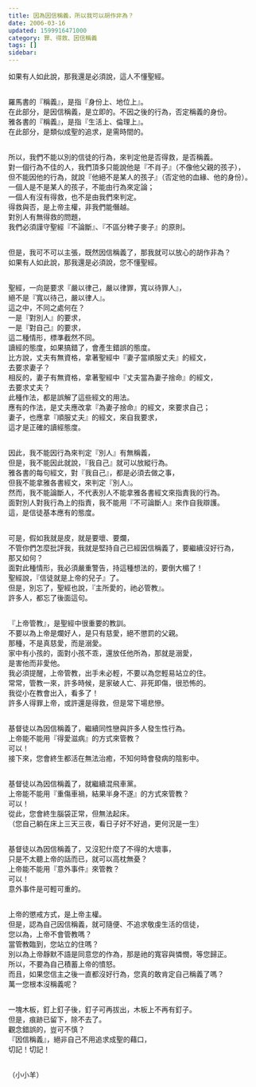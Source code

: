 ```yaml
---
title: 因為因信稱義，所以我可以胡作非為？
date: 2006-03-16
updated: 1599916471000
category: 罪、得救、因信稱義
tags: []
sidebar: 
---
```


<p>如果有人如此說，那我還是必須說，這人不懂聖經。</p>
<p><br/>
羅馬書的『稱義』，是指『身份上、地位上』。<br/>
在此部分，是因信稱義，是立即的。不因之後的行為，否定稱義的身份。<br/>
雅各書的『稱義』，是指『生活上、倫理上』。<br/>
在此部分，是類似成聖的追求，是需時間的。</p>
<p><br/>
所以，我們不能以別的信徒的行為，來判定他是否得救，是否稱義。<br/>
對一個行為不佳的人，我們頂多只能說他是『不肖子』（不像他父親的孩子），<br/>
但不能因他的行為，就說『他絕不是某人的孩子』（否定他的血緣、他的身份）。<br/>
一個人是不是某人的孩子，不能由行為來定論；<br/>
一個人有沒有得救，也不是由我們來判定。<br/>
得救與否，是上帝主權，非我們能僭越。<br/>
對別人有無得救的問題，<br/>
我們必須謹守聖經『不論斷』、『不區分稗子麥子』的原則。</p>
<p><br/>
但是，我可不可以主張，既然因信稱義了，那我就可以放心的胡作非為？<br/>
如果有人如此說，那我還是必須說，您不懂聖經。</p>
<p><br/>
聖經，一向是要求『嚴以律己，嚴以律罪，寬以待罪人』，<br/>
絕不是『寬以待己，嚴以律人』。<br/>
這之中，不同之處何在？<br/>
一是『對別人』的要求，<br/>
一是『對自己』的要求，<br/>
這二種情形，標準截然不同。<br/>
讀經的態度，如果搞錯了，會產生錯誤的態度。<br/>
比方說，丈夫有無資格，拿著聖經中『妻子當順服丈夫』的經文，<br/>
去要求妻子？<br/>
相反的，妻子有無資格，拿著聖經中『丈夫當為妻子捨命』的經文，<br/>
去要求丈夫？<br/>
此種作法，都是誤解了這些經文的用法。<br/>
應有的作法，是丈夫應改拿『為妻子捨命』的經文，來要求自己；<br/>
妻子，也應拿『順服丈夫』的經文，來自我要求，<br/>
這才是正確的讀經態度。</p>
<p><br/>
因此，我不能因行為來判定『別人』有無稱義，<br/>
但是，我不能因此就說，『我自己』就可以放縱行為。<br/>
雅各書的每句經文，對『我自己』，都是必須去做之事，<br/>
但我不能拿雅各書經文，來判定『別人』。<br/>
然而，我不能論斷人，不代表別人不能拿雅各書經文來指責我的行為。<br/>
面對別人對我行為上的指責，我不能用『不可論斷人』來作自我辯護。<br/>
這，是信徒基本應有的態度。</p>
<p><br/>
可是，假如我就是皮，就是要壞、要爛，<br/>
不管你們怎麼批評我，我就是堅持自己已經因信稱義了，要繼續沒好行為，<br/>
那又如何？<br/>
面對此種情形，我必須嚴重警告，持這種想法的，要倒大楣了！<br/>
聖經說，『信徒就是上帝的兒子』了。<br/>
但是，別忘了，聖經也說，『主所愛的，祂必管教』。<br/>
許多人，都忘了後面這句。</p>
<p><br/>
『上帝管教』，是聖經中很重要的教訓。<br/>
不要以為上帝是爛好人，是只有慈愛，絕不懲罰的父親。<br/>
那種，不是真慈愛，而是溺愛。<br/>
家中有小孩的，面對小孩不乖，還放任他所為，那就是溺愛，<br/>
是害他而非愛他。<br/>
我必須提醒，上帝管教，出手未必輕，不要以為您輕易站立的住。<br/>
常常，管教一來，許多時候，是家破人亡、非死即傷，很恐怖的。<br/>
我從小在教會出入，看多了！<br/>
許多人得罪上帝，或許還是得救，但是常下場悲慘。</p>
<p><br/>
基督徒以為因信稱義了，繼續同性戀與許多人發生性行為。<br/>
上帝能不能用『得愛滋病』的方式來管教？<br/>
可以！<br/>
接下來，您會終生都活在無法治癒，不知何時會發病的陰影中。</p>
<p><br/>
基督徒以為因信稱義了，就繼續混飛車黨。<br/>
上帝能不能用『重傷車禍，結果半身不遂』的方式來管教？<br/>
可以！<br/>
從此，您會終生腦袋正常，但無法起床。<br/>
（您自己躺在床上三天三夜，看日子好不好過，更何況是一生）</p>
<p><br/>
基督徒以為因信稱義了，又沒犯什麼了不得的大壞事，<br/>
只是不太聽上帝的話而已，就可以高枕無憂？<br/>
上帝能不能用『意外事件』來管教？<br/>
可以！<br/>
意外事件是可輕可重的。</p>
<p><br/>
上帝的懲戒方式，是上帝主權。<br/>
但是，認為自己因信稱義，就可隨便、不追求敬虔生活的信徒，<br/>
您以為，上帝不會管教嗎？<br/>
當管教臨到，您站立的住嗎？<br/>
別以為上帝靜默不語是同意您的作為，那是祂的寬容與憐憫，等您歸正。<br/>
所以，不要為自己積蓄上帝的憤怒。<br/>
而且，如果您信主之後一直都沒好行為，您真的敢肯定自己稱義了嗎？<br/>
萬一您根本沒稱義呢？</p>
<p><br/>
一塊木板，釘上釘子後，釘子可再拔出，木板上不再有釘子。<br/>
但是，痕跡已留下，除不去了。<br/>
觀念錯誤的，豈可不慎？<br/>
『因信稱義』，絕非自己不用追求成聖的藉口，<br/>
切記！切記！</p>
<p><br/>
（小小羊）</p>
